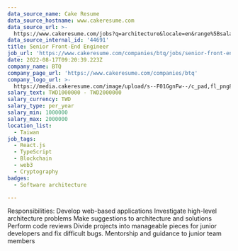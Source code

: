 ```yaml
---
data_source_name: Cake Resume
data_source_hostname: www.cakeresume.com
data_source_url: >-
  https://www.cakeresume.com/jobs?q=architecture&locale=en&range%5Bsalary_range%5D%5Bmin%5D=1000000&page=4
data_source_internal_id: '44691'
title: Senior Front-End Engineer
job_url: 'https://www.cakeresume.com/companies/btq/jobs/senior-front-end-engineer-8f8868'
date: 2022-08-17T09:20:39.223Z
company_name: BTQ
company_page_url: 'https://www.cakeresume.com/companies/btq'
company_logo_url: >-
  https://media.cakeresume.com/image/upload/s--F01GgnFw--/c_pad,fl_png8,h_200,w_200/v1658287388/rapn3ckrqcrceqnr6vns.png
salary_text: TWD1000000 - TWD2000000
salary_currency: TWD
salary_type: per_year
salary_min: 1000000
salary_max: 2000000
location_list:
  - Taiwan
job_tags:
  - React.js
  - TypeScript
  - Blockchain
  - web3
  - Cryptography
badges:
  - Software architecture

---
```


Responsibilities: Develop web-based applications Investigate high-level architecture problems Make suggestions to architecture and solutions Perform code reviews Divide projects into manageable pieces for junior developers and fix difficult bugs. Mentorship and guidance to junior team members